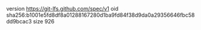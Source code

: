 version https://git-lfs.github.com/spec/v1
oid sha256:b1001e5fd8df8a01288167280d1ba9fd84f38d9da0a29356646fbc58dd9bcac3
size 926
